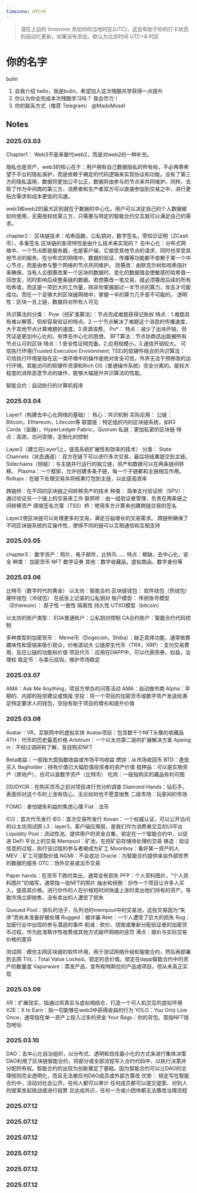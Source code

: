 ```yaml
---
timezone: UTC+8
---
```


> 请在上边的 timezone 添加你的当地时区(UTC)，这会有助于你的打卡状态的自动化更新，如果没有添加，默认为北京时间 UTC+8 时区


# 你的名字
bulin
1. 自我介绍
  hello，我是bulin，希望加入这次残酷共学获得一点提升
2. 你认为你会完成本次残酷学习吗？
  我会尽力！
3. 你的联系方式（推荐 Telegram）
  @MadoMosel

## Notes

<!-- Content_START -->

### 2025.03.03
Chapter1：
Web3不是来替代web2，而是对web2的一种补充。

隐私也是资产，web3的核心在于：用户拥有自己数据隐私的所有权，不必再寄希望于平台的隐私保护，而是依赖于确定的代码逻辑来实现协议和功能。没有了第三方的隐私滥用，数据将更加公平公正，数据将由参与的节点来共同维护。同样，去除了作为中间商的第三方，消费者和生产者双方可以直接参加到交易之中，进行更贴合需求和成本更低的沟通。

web3和web2的最大区别就在于数据的中心化。用户可以决定自己的个人数据被如何使用，无需授权给第三方，只需要与特定的智能合约交互就可以满足自己的需求。


chapter2：
区块链技术：哈希函数，公私钥对，数字签名，零知识证明（ZCash币），多重签名
区块链的各项特性是由什么技术来实现的？
去中心化：分布式网络中，一个节点即是服务器，也是客户端，它接受其他节点的请求，同时也享受其他节点的服务。在分布式的网络中，数据的验证、传播等功能都不依赖于某一个中心节点，而是由参与整个网络的节点共同维护。
防篡改：由默克尔树和哈希指针来确保，当有人企图篡改某一个区块的数据时，变化的数据值会使敏感的哈希值一同改变，同时影响后续整条链的数据。若想篡改一笔交易，就必须篡改后续的所有哈希值，而这是一项巨大的工作量，除非你掌握超过一半节点的算力，攻击才可能成功。而在一个足够大的区块链网络中，掌握一半的算力几乎是不可能的。
透明性：区块一旦上链，数据将对所有人可见

共识算法的分类：
Pow（挖矿类算法）：节点完成难题获得记账权
  特点：1.难题具有难以解答，但却容易验证的特点。2.一个节点解决了难题这个消息的传播速度，大于其他节点计算难题的速度。3.资源浪费。
Po*：
  特点：减少了出块开销，但凭证是更加中心化的，有悖去中心化的思想。
BFT算法：节点协商选出能被所有节点认可的区块
  特点：1.安全性证明完备。2.应用规模小。3.通信开销较大。
可信执行环境(Trusted Execution Environment, TEE)的软硬件结合的共识算法：
  可信执行环境是指在这一类环境中的操作是绝对安全可信，外界无法干预修改的运行环境。其能访问的软硬件资源和Rich OS（普通操作系统）完全分离的。能较大程度的消除恶意节点的操作，能够大幅提升共识算法的性能。

智能合约：自动执行的计算机程序

### 2025.03.04
Layer1（构建去中心化网络的基础）：
  核心：共识机制
  实际应用：
    公链：Bitcoin，Ethereum，Litecoin等
    联盟链：特定组织内的区块链系统，如R3 Corda（金融），HyperLedger Fabric，Quorum
    私链：更加私密的区块链
      特点：高效，访问受限，定制化的控制
      
Layer2（建立在Layer1上，提高系统扩展性和效率的技术）
  分类：
    State Channels（状态通道）：双方在链下可以进行多次交易，最后将结果提交到主链。
    Sidechains（侧链）：与主链并行运行的独立链，资产和数据可以在两条链间转移。
    Plasma：一个框架，允许创建多条子链，每一个子链都和主链相互作用。
    Rollups：在链下处理交易并将结果打包到主链，以此提高效率
    
跨链桥：在不同的区块链之间转移资产的技术
  种类：
    简单支付验证桥（SPV）：通过验证另一个链上的交易来工作
    联邦桥：由一组验证者管理，负责在两条链之间转移资产
    阈值签名方案（TSS）桥：使用多方计算来创建跨链交易的签名

  Layer2使区块链可以处理更多的交易，满足日益增长的交易需求。
  跨链桥确保了不同区块链系统的互操作性，使得不同的链可以互相通信和互相支持

### 2025.03.05
chapter3：
数字资产：照片，电子邮件，比特币……
  特点：稀缺，去中心化，安全
  种类：
    加密货币
    NFT
    数字证券
    其他：数字收藏品，虚拟商品，数字身份等

### 2025.03.06
比特币（数字时代的黄金）
以太坊：智能合约
区块链钱包：
  软件钱包（热钱包）
  硬件钱包（冷钱包）
  在纸张上记录的公私钥对
账户模型：
  传统账号模型（Ethereum）：
    原子性
    一致性
    隔离性
    持久性
  UTXO模型（bitcoin）

以太坊的账户类型：
  EOA普通账户：公私钥对控制
  CA合约账户：智能合约代码控制

多种类型的加密货币：
  Meme币（Dogecoin，Shiba）：缺乏具体功能，通常依靠趣味性和营销来吸引观众，价格波动大
  公链原生代币（TRX，XRP）：支付交易费用，反应公链的功能和价值
  项目代币：应用在DAPP中，可以代表债券，权益，治理权
  稳定币：与美元挂钩，维护市场稳定


### 2025.03.07
AMA：Ask Me Anything，项目方举办的问答活动
AMA：自动做市商
Alpha：早期的、内部的投资建议或情报
空投：将一个项目的加密货币或数字资产发送给满足特定要求人的钱包，空投有助于项目的增长和提升价值

### 2025.03.08
Avatar：VR，互联网中的虚拟实体
Avatar项目：包含数千个NFT头像的收藏品
ATH：代币的历史最高价格
Arbitrum：一个以太坊第二层的扩展解决方案
Apeing in：不经过调研和了解，盲目购买NFT

Beta收益：一般指大盘指数收益或市场平均收益
燃烧：从市场收回币
BTD：逢低买入
Bagholder：持有价值已大幅贬值投资者的资产价值
抵押品：可以是实物资产（房地产），也可以是数字资产（比特币）
吃肉：一般指购买的藏品有利可图

DD/DYOR：在购买货币之前对项目进行充分的调查
Diamond Hands：钻石手，表面你对这个币的上涨有信心，无论如何也不愿意抛售
二级市场：玩家间的市场

FOMO：害怕错失利益的焦虑心理
Fiat：法币

ICO：首次代币发行
IEO：首次交易所发行
Kovan：一个权威认证，可以公开访问的以太坊测试网
L3：layer3，客户端应用层，是我们作为消费者交互的UI平台
Liquidity Pool：流动性池。提供用户的资金合集，锁定在一个智能合约中，以促进 DeFi 平台上的交易
Mempool：矿池，在挖矿前存储待处理的交易
铸造：验证信息的过程，执行该过程的参与者被成为矿工
Moonboy：看好某一资产的人
MEV：矿工可提取价值
NGMI：不会成功
Oracle：为智能合约提供来自外部世界的数据的服务
OTC：场外交易或法币交易

Paper hands：在货币下跌时卖出，通常会有损失
PFP：个人资料图片，“个人资料图片”的缩写，通常指一张NFT的照片
抽水和倾倒：炒作一个项目让许多人买入，提高其价格。进行炒作的人在价格短时间快速上涨时卖出他们持有的资产。导致市场立即抛售，没有卖出的人遭受了损失

Queued Pool：排队的池子，队列池时mempool中的交易池，这些交易因为“失序”而尚未准备好被处理
Rugged：被诈骗
Rekt：一个人遭受了巨大的损失
Rug：加密行业中出现的参与潜逃的事件
削减：砍价、烧毁或重新分配验证者的加密货币过程，作为批准欺诈性收费或其他方式破坏网络的惩罚
滑点：报价与实际交易价格的差异

测试网：模仿主网区块链的软件环境，用于测试网络升级和智能合约，然后再部署到主网
TVL：Total Value Locked，锁定的总价值。锁定在dapp智能合约中的资产的数量度
Vaporware：蒸发产品，宣布和特斯拉的产品或项目，但从未真正实现

### 2025.03.09
XR：扩展现实，指通过将真实与虚拟相结合，打造一个可人机交互的虚拟环境
X2E：X to Earn：指一切能够在web3中获得收益的行为
YOLO：You Only Live Once，通常指在单一资产上投入过多的资金
Your Bags：你的背包，意指NFT钱包地址

### 2025.03.10

DAO：去中心化自治组织，以分布式、透明和信任最小化的方式来进行集体决策
  DAO利用了区块链智能合约，将部分或全部流程写入合约代码中，以执行决策并分配所有权。智能合约的出现为创新奠定了基础，因为智能合约可以让DAO的治理规则完全透明化，而且无法被任何DAO成员或外部方篡改
  优势：
    规定写在智能合约中，活动对社会公开。任何人都可以审计
    任何成员都可以提交提案、对别人的提案发起挑战或进行投票
    旦达成共识，任何一方或小团体都无法篡改治理流程


### 2025.07.12
### 2025.07.12
### 2025.07.12
### 2025.07.12
### 2025.07.12
### 2025.07.12
<!-- Content_END -->
